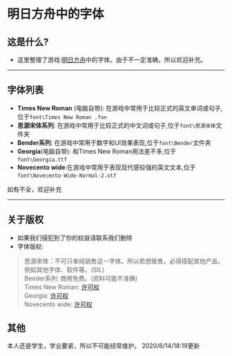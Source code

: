 # 明日方舟中的字体
## 这是什么?
* 这里整理了游戏:[明日方舟](https://ak.hypergryph.com/index)中的字体。由于不一定准确，所以欢迎补充。
---
## 字体列表
* **Times New Roman** (电脑自带): 在游戏中常用于比较正式的英文单词或句子,位于`font\Times New Roman .fon`
* **思源宋体系列**: 在游戏中常用于比较正式的中文词或句子,位于`font\思源宋体`文件夹
* **Bender系列**: 在游戏中常用于数字和UI效果表现,位于`font\Bender`文件夹  
* **Georgia**(电脑自带): 和Times New Roman用法差不多,位于`font\Georgia.ttf`  
* **Novecento wide**:在游戏中常用于表现现代感较强的英文文本,位于`font\Novecento-Wide-Normal-2.otf`

如有不全，欢迎补充


----
## 关于版权
* 如果我们侵犯到了你的权益请联系我们删除
* 字体版权:
> 思源宋体：不可只单纯销售这一字体。所以若想贩售，必得搭配其他产品，例如其他字体、软件等。(SIL)  
> Bender系列: 商用免费。(资料可能不准确)  
> Times New Roman: [许可权](https://www.fonts.com/font/monotype/times-new-roman/licenses)  
> Georgia: [许可权](https://docs.microsoft.com/zh-cn/typography/font-list/georgia)  
> Novecento wide: [许可权](https://www.fontsquirrel.com/license/novecento-wide)
## 其他
本人还是学生，学业要紧，所以不可能经常维护。
2020/6/14/18:19更新